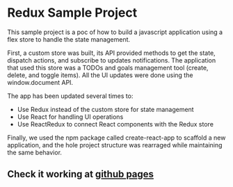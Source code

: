 # Redux Sample Project

This sample project is a poc of how to build a javascript application using a flex store to handle the state management.

First, a custom store was built, its API provided methods to get the state, dispatch actions, and subscribe to updates notifications. The application that used this store was a TODOs and goals management tool (create, delete, and toggle items). All the UI updates were done using the window.document API.

The app has been updated several times to:

- Use Redux instead of the custom store for state management
- Use React for handling UI operations
- Use ReactRedux to connect React components with the Redux store

Finally, we used the npm package called create-react-app to scaffold a new application, and the hole project structure was rearraged while maintaining the same behavior.

## Check it working at [github pages](https://johncol.github.io/nano-degree-redux/)
